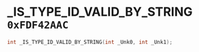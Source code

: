 # _IS_TYPE_ID_VALID_BY_STRING `0xFDF42AAC`

```cpp
int _IS_TYPE_ID_VALID_BY_STRING(int _Unk0, int _Unk1);
```